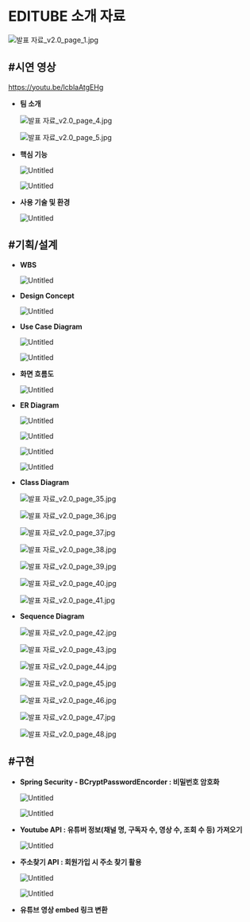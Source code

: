 # **EDITUBE 소개 자료**

![발표 자료_v2.0_page_1.jpg](https://prod-files-secure.s3.us-west-2.amazonaws.com/82716fbb-5256-4ff1-a01b-7a12e80bce7e/70211b6f-6480-4153-8930-ccfee121b6b9/%EB%B0%9C%ED%91%9C_%EC%9E%90%EB%A3%8C_v2.0_page_1.jpg)

## **#시연 영상**

https://youtu.be/lcblaAtgEHg

- **팀 소개**
    
    ![발표 자료_v2.0_page_4.jpg](https://prod-files-secure.s3.us-west-2.amazonaws.com/82716fbb-5256-4ff1-a01b-7a12e80bce7e/9d6593cb-a096-4fd9-954a-d79ca6c6d2b6/%EB%B0%9C%ED%91%9C_%EC%9E%90%EB%A3%8C_v2.0_page_4.jpg)
    
    ![발표 자료_v2.0_page_5.jpg](https://prod-files-secure.s3.us-west-2.amazonaws.com/82716fbb-5256-4ff1-a01b-7a12e80bce7e/9bc15283-b728-49f7-8b52-7dc0d3be8b62/%EB%B0%9C%ED%91%9C_%EC%9E%90%EB%A3%8C_v2.0_page_5.jpg)
    
- **핵심 기능**
    
    ![Untitled](https://prod-files-secure.s3.us-west-2.amazonaws.com/82716fbb-5256-4ff1-a01b-7a12e80bce7e/ecc332d5-8ca1-4c4b-a9cc-54c3efddc1d5/Untitled.jpeg)
    
    ![Untitled](https://prod-files-secure.s3.us-west-2.amazonaws.com/82716fbb-5256-4ff1-a01b-7a12e80bce7e/1ead944d-2f96-4327-b02f-0cdfed9e59e6/Untitled.jpeg)
    
- **사용 기술 및 환경**
    
    ![Untitled](https://prod-files-secure.s3.us-west-2.amazonaws.com/82716fbb-5256-4ff1-a01b-7a12e80bce7e/c59494be-d8a3-42fc-aa70-0150aa43f696/Untitled.jpeg)
    

## #**기획/설계**

- **WBS**
    
    ![Untitled](https://prod-files-secure.s3.us-west-2.amazonaws.com/82716fbb-5256-4ff1-a01b-7a12e80bce7e/a163f92c-9004-49b9-8b83-c2502d8a9a8e/Untitled.jpeg)
    
- **Design Concept**
    
    ![Untitled](https://prod-files-secure.s3.us-west-2.amazonaws.com/82716fbb-5256-4ff1-a01b-7a12e80bce7e/d6c126ea-cbd7-4cda-ac6c-bb13253048ba/Untitled.jpeg)
    
- **Use Case Diagram**
    
    ![Untitled](https://prod-files-secure.s3.us-west-2.amazonaws.com/82716fbb-5256-4ff1-a01b-7a12e80bce7e/53b625c3-f410-4ee6-9fc0-17f8b0bb4a00/Untitled.jpeg)
    
    ![Untitled](https://prod-files-secure.s3.us-west-2.amazonaws.com/82716fbb-5256-4ff1-a01b-7a12e80bce7e/b470a225-564b-400d-9bb2-992e60b4ee23/Untitled.jpeg)
    
- **화면 흐름도**
    
    ![Untitled](https://prod-files-secure.s3.us-west-2.amazonaws.com/82716fbb-5256-4ff1-a01b-7a12e80bce7e/dc983763-78cc-4a54-ad67-cd92d38c22f6/Untitled.jpeg)
    
- **ER Diagram**
    
    ![Untitled](https://prod-files-secure.s3.us-west-2.amazonaws.com/82716fbb-5256-4ff1-a01b-7a12e80bce7e/42b5d68c-2ff6-40e6-9534-10b0f1c252e7/Untitled.jpeg)
    
    ![Untitled](https://prod-files-secure.s3.us-west-2.amazonaws.com/82716fbb-5256-4ff1-a01b-7a12e80bce7e/96dbb699-a7f4-46c5-ab84-614928d009a5/Untitled.jpeg)
    
    ![Untitled](https://prod-files-secure.s3.us-west-2.amazonaws.com/82716fbb-5256-4ff1-a01b-7a12e80bce7e/adfa4edc-da2d-447f-969b-609694da3561/Untitled.jpeg)
    
    ![Untitled](https://prod-files-secure.s3.us-west-2.amazonaws.com/82716fbb-5256-4ff1-a01b-7a12e80bce7e/5fc5e708-f0a8-4a6c-8d74-028bc0f29faf/Untitled.jpeg)
    
- **Class Diagram**
    
    ![발표 자료_v2.0_page_35.jpg](https://prod-files-secure.s3.us-west-2.amazonaws.com/82716fbb-5256-4ff1-a01b-7a12e80bce7e/da838bee-84ef-4a05-bf34-63a53eed047e/%EB%B0%9C%ED%91%9C_%EC%9E%90%EB%A3%8C_v2.0_page_35.jpg)
    
    ![발표 자료_v2.0_page_36.jpg](https://prod-files-secure.s3.us-west-2.amazonaws.com/82716fbb-5256-4ff1-a01b-7a12e80bce7e/7660b80a-31b0-4ecf-823f-e97494e63e3d/%EB%B0%9C%ED%91%9C_%EC%9E%90%EB%A3%8C_v2.0_page_36.jpg)
    
    ![발표 자료_v2.0_page_37.jpg](https://prod-files-secure.s3.us-west-2.amazonaws.com/82716fbb-5256-4ff1-a01b-7a12e80bce7e/5340a032-a6cd-453c-961b-5c00a0ac6c6f/%EB%B0%9C%ED%91%9C_%EC%9E%90%EB%A3%8C_v2.0_page_37.jpg)
    
    ![발표 자료_v2.0_page_38.jpg](https://prod-files-secure.s3.us-west-2.amazonaws.com/82716fbb-5256-4ff1-a01b-7a12e80bce7e/2e66bc38-3e75-4804-b28f-cd3e61337a09/%EB%B0%9C%ED%91%9C_%EC%9E%90%EB%A3%8C_v2.0_page_38.jpg)
    
    ![발표 자료_v2.0_page_39.jpg](https://prod-files-secure.s3.us-west-2.amazonaws.com/82716fbb-5256-4ff1-a01b-7a12e80bce7e/9ed99d87-af2f-4dd9-9d29-dbed5f61db4d/%EB%B0%9C%ED%91%9C_%EC%9E%90%EB%A3%8C_v2.0_page_39.jpg)
    
    ![발표 자료_v2.0_page_40.jpg](https://prod-files-secure.s3.us-west-2.amazonaws.com/82716fbb-5256-4ff1-a01b-7a12e80bce7e/a4e13016-3508-4cec-83fe-4e1db8ad0105/%EB%B0%9C%ED%91%9C_%EC%9E%90%EB%A3%8C_v2.0_page_40.jpg)
    
    ![발표 자료_v2.0_page_41.jpg](https://prod-files-secure.s3.us-west-2.amazonaws.com/82716fbb-5256-4ff1-a01b-7a12e80bce7e/ef5a2855-de0f-49c0-bc4d-b54531d0551b/%EB%B0%9C%ED%91%9C_%EC%9E%90%EB%A3%8C_v2.0_page_41.jpg)
    
- **Sequence Diagram**
    
    ![발표 자료_v2.0_page_42.jpg](https://prod-files-secure.s3.us-west-2.amazonaws.com/82716fbb-5256-4ff1-a01b-7a12e80bce7e/1d74cd64-9b3f-4913-9f73-07d23a3d3568/%EB%B0%9C%ED%91%9C_%EC%9E%90%EB%A3%8C_v2.0_page_42.jpg)
    
    ![발표 자료_v2.0_page_43.jpg](https://prod-files-secure.s3.us-west-2.amazonaws.com/82716fbb-5256-4ff1-a01b-7a12e80bce7e/557e14db-7c40-4703-9349-537a4adf5cca/%EB%B0%9C%ED%91%9C_%EC%9E%90%EB%A3%8C_v2.0_page_43.jpg)
    
    ![발표 자료_v2.0_page_44.jpg](https://prod-files-secure.s3.us-west-2.amazonaws.com/82716fbb-5256-4ff1-a01b-7a12e80bce7e/9afd2cc6-8c54-4490-b76d-9c221b03c4b3/%EB%B0%9C%ED%91%9C_%EC%9E%90%EB%A3%8C_v2.0_page_44.jpg)
    
    ![발표 자료_v2.0_page_45.jpg](https://prod-files-secure.s3.us-west-2.amazonaws.com/82716fbb-5256-4ff1-a01b-7a12e80bce7e/3ef69a63-78e0-41d4-9ea8-373c8428478a/%EB%B0%9C%ED%91%9C_%EC%9E%90%EB%A3%8C_v2.0_page_45.jpg)
    
    ![발표 자료_v2.0_page_46.jpg](https://prod-files-secure.s3.us-west-2.amazonaws.com/82716fbb-5256-4ff1-a01b-7a12e80bce7e/98b78bbc-ba44-447a-a6bd-e356d9301db8/%EB%B0%9C%ED%91%9C_%EC%9E%90%EB%A3%8C_v2.0_page_46.jpg)
    
    ![발표 자료_v2.0_page_47.jpg](https://prod-files-secure.s3.us-west-2.amazonaws.com/82716fbb-5256-4ff1-a01b-7a12e80bce7e/5349263a-23b7-4305-b2d7-7abe8182d477/%EB%B0%9C%ED%91%9C_%EC%9E%90%EB%A3%8C_v2.0_page_47.jpg)
    
    ![발표 자료_v2.0_page_48.jpg](https://prod-files-secure.s3.us-west-2.amazonaws.com/82716fbb-5256-4ff1-a01b-7a12e80bce7e/70b7b34a-fbb0-49d0-9392-05e36ff6f8a3/%EB%B0%9C%ED%91%9C_%EC%9E%90%EB%A3%8C_v2.0_page_48.jpg)
    

## #구현

- **Spring Security - BCryptPasswordEncorder : 비밀번호 암호화**
    
    ![Untitled](https://prod-files-secure.s3.us-west-2.amazonaws.com/82716fbb-5256-4ff1-a01b-7a12e80bce7e/d9a18946-f4b4-46dd-a18d-44b8c168dc1a/Untitled.png)
    
    ![Untitled](https://prod-files-secure.s3.us-west-2.amazonaws.com/82716fbb-5256-4ff1-a01b-7a12e80bce7e/88044500-2c85-4c3f-a80e-10b6ad59bc6d/Untitled.png)
    
- **Youtube API : 유튜버 정보(채널 명, 구독자 수, 영상 수, 조회 수 등) 가져오기**
    
    ![Untitled](https://prod-files-secure.s3.us-west-2.amazonaws.com/82716fbb-5256-4ff1-a01b-7a12e80bce7e/012d0b04-6e97-4e8f-bfac-cf51a3bf859e/Untitled.png)
    
- **주소찾기 API : 회원가입 시 주소 찾기 활용**
    
    ![Untitled](https://prod-files-secure.s3.us-west-2.amazonaws.com/82716fbb-5256-4ff1-a01b-7a12e80bce7e/14da436d-a477-459b-b9c9-5d0e3bb01a49/Untitled.png)
    
    ![Untitled](https://prod-files-secure.s3.us-west-2.amazonaws.com/82716fbb-5256-4ff1-a01b-7a12e80bce7e/142254f9-4f89-49f9-943f-d3405f480d00/Untitled.png)
    
- **유튜브 영상 embed 링크 변환**
